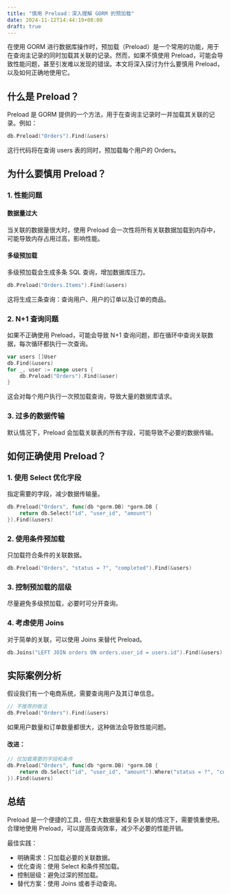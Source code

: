 ```yaml
---
title: "慎用 Preload：深入理解 GORM 的预加载"
date: 2024-11-12T14:44:19+08:00
draft: true
---
```


在使用 GORM 进行数据库操作时，预加载（Preload）是一个常用的功能，用于在查询主记录的同时加载其关联的记录。然而，如果不慎使用 Preload，可能会导致性能问题，甚至引发难以发现的错误。本文将深入探讨为什么要慎用 Preload，以及如何正确地使用它。
<!--more-->
## 什么是 Preload？
Preload 是 GORM 提供的一个方法，用于在查询主记录时一并加载其关联的记录。例如：

```go
db.Preload("Orders").Find(&users)
```
这行代码将在查询 users 表的同时，预加载每个用户的 Orders。

## 为什么要慎用 Preload？
### 1. 性能问题

#### 数据量过大

当关联的数据量很大时，使用 Preload 会一次性将所有关联数据加载到内存中，可能导致内存占用过高，影响性能。

#### 多级预加载

多级预加载会生成多条 SQL 查询，增加数据库压力。

```go
db.Preload("Orders.Items").Find(&users)
```

这将生成三条查询：查询用户、用户的订单以及订单的商品。

### 2. N+1 查询问题
如果不正确使用 Preload，可能会导致 N+1 查询问题，即在循环中查询关联数据，每次循环都执行一次查询。

```go
var users []User
db.Find(&users)
for _, user := range users {
    db.Preload("Orders").Find(&user)
}
```
这会对每个用户执行一次预加载查询，导致大量的数据库请求。

### 3. 过多的数据传输
默认情况下，Preload 会加载关联表的所有字段，可能导致不必要的数据传输。

## 如何正确使用 Preload？

### 1. 使用 Select 优化字段
指定需要的字段，减少数据传输量。

```go
db.Preload("Orders", func(db *gorm.DB) *gorm.DB {
    return db.Select("id", "user_id", "amount")
}).Find(&users)
```
### 2. 使用条件预加载
只加载符合条件的关联数据。

```go
db.Preload("Orders", "status = ?", "completed").Find(&users)
```
### 3. 控制预加载的层级
尽量避免多级预加载，必要时可分开查询。

### 4. 考虑使用 Joins
对于简单的关联，可以使用 Joins 来替代 Preload。

```go
db.Joins("LEFT JOIN orders ON orders.user_id = users.id").Find(&users)
```

## 实际案例分析
假设我们有一个电商系统，需要查询用户及其订单信息。

```go
// 不推荐的做法
db.Preload("Orders").Find(&users)
```
如果用户数量和订单数量都很大，这种做法会导致性能问题。

#### 改进：

```go
// 仅加载需要的字段和条件
db.Preload("Orders", func(db *gorm.DB) *gorm.DB {
    return db.Select("id", "user_id", "amount").Where("status = ?", "completed")
}).Find(&users)
```

## 总结
Preload 是一个便捷的工具，但在大数据量和复杂关联的情况下，需要慎重使用。合理地使用 Preload，可以提高查询效率，减少不必要的性能开销。

最佳实践：
- 明确需求：只加载必要的关联数据。
- 优化查询：使用 Select 和条件预加载。
- 控制层级：避免过深的预加载。
- 替代方案：使用 Joins 或者手动查询。